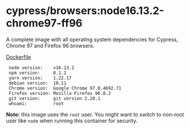 # cypress/browsers:node16.13.2-chrome97-ff96

A complete image with all operating system dependencies for Cypress, Chrome
97 and Firefox 96 browsers.

[Dockerfile](Dockerfile)

```text
 node version:    v16.13.2 
 npm version:     8.1.2 
 yarn version:    1.22.17 
 debian version:  10.11 
 Chrome version:  Google Chrome 97.0.4692.71  
 Firefox version: Mozilla Firefox 96.0.2 
 git version:     git version 2.20.1 
 whoami:          root
```

**Note:** this image uses the `root` user. You might want to switch to non-root
user like `node` when running this container for security.
